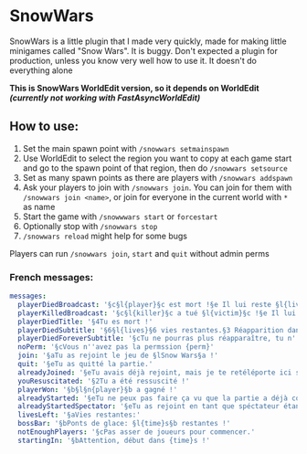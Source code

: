 # SnowWars
SnowWars is a little plugin that I made very quickly, made for making little minigames called "Snow Wars".
It is buggy. Don't expected a plugin for production, unless you know very well how to use it.
It doesn't do everything alone

**This is SnowWars WorldEdit version, so it depends on WorldEdit *(currently not working
with FastAsyncWorldEdit)***

## How to use:
1. Set the main spawn point with `/snowwars setmainspawn`
2. Use WorldEdit to select the region you want to copy at each game start and go to
   the spawn point of that region, then do `/snowwars setsource`
3. Set as many spawn points as there are players with `/snowwars addspawn`
4. Ask your players to join with `/snowwars join`. You can join for them with `/snowwars join <name>`, or join
   for everyone in the current world with `*` as name
5. Start the game with `/snowwwars start` or `forcestart`
6. Optionally stop with `/snowwars stop`
7. `/snowwars reload` might help for some bugs

Players can run `/snowwars join`, `start` and `quit` without admin perms

### French messages:
```yaml
messages:
  playerDiedBroadcast: '§c§l{player}§c est mort !§e Il lui reste §l{lives}§e vies. §6§l{remaining}§6 joueurs restant !'
  playerKilledBroadcast: '§c§l{killer}§c a tué §l{victim}§c !§e Il lui reste §l{lives}§e vies. §6§l{remaining}§6 joueurs restant !'
  playerDiedTitle: '§4Tu es mort !'
  playerDiedSubtitle: '§6§l{lives}§6 vies restantes.§3 Réapparition dans §l{time}§3.'
  playerDiedForeverSubtitle: '§cTu ne pourras plus réapparaître, tu n''as plus de vies.'
  noPerm: '§cVous n''avez pas la permssion {perm}'
  join: '§aTu as rejoint le jeu de §lSnow Wars§a !'
  quit: '§eTu as quitté la partie.'
  alreadyJoined: '§eTu avais déjà rejoint, mais je te retéléporte ici si tu veux.'
  youResuscitated: '§2Tu a été ressuscité !'
  playerWon: '§b§l§n{player}§b a gagné !'
  alreadyStarted: '§eTu ne peux pas faire ça vu que la partie a déjà commencé !'
  alreadyStartedSpectator: '§eTu as rejoint en tant que spéctateur étant donné que le jeu a déjà  commencé.'
  livesLeft: '§aVies restantes:'
  bossBar: '§bPonts de glace: §l{time}s§b restantes !'
  notEnoughPlayers: '§cPas asser de joueurs pour commencer.'
  startingIn: '§bAttention, début dans {time}s !'
```
